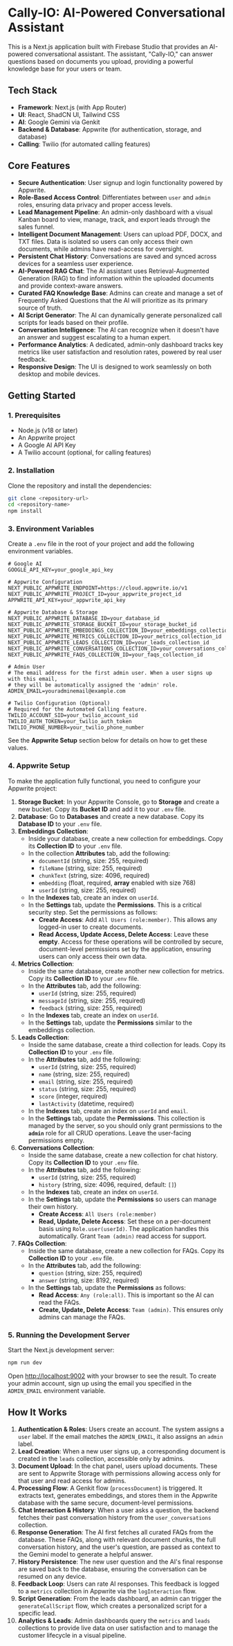# Cally-IO: AI-Powered Conversational Assistant

This is a Next.js application built with Firebase Studio that provides an AI-powered conversational assistant. The assistant, "Cally-IO," can answer questions based on documents you upload, providing a powerful knowledge base for your users or team.

## Tech Stack

- **Framework**: Next.js (with App Router)
- **UI**: React, ShadCN UI, Tailwind CSS
- **AI**: Google Gemini via Genkit
- **Backend & Database**: Appwrite (for authentication, storage, and database)
- **Calling**: Twilio (for automated calling features)

## Core Features

- **Secure Authentication**: User signup and login functionality powered by Appwrite.
- **Role-Based Access Control**: Differentiates between `user` and `admin` roles, ensuring data privacy and proper access levels.
- **Lead Management Pipeline**: An admin-only dashboard with a visual Kanban board to view, manage, track, and export leads through the sales funnel.
- **Intelligent Document Management**: Users can upload PDF, DOCX, and TXT files. Data is isolated so users can only access their own documents, while admins have read-access for oversight.
- **Persistent Chat History**: Conversations are saved and synced across devices for a seamless user experience.
- **AI-Powered RAG Chat**: The AI assistant uses Retrieval-Augmented Generation (RAG) to find information within the uploaded documents and provide context-aware answers.
- **Curated FAQ Knowledge Base**: Admins can create and manage a set of Frequently Asked Questions that the AI will prioritize as its primary source of truth.
- **AI Script Generator**: The AI can dynamically generate personalized call scripts for leads based on their profile.
- **Conversation Intelligence**: The AI can recognize when it doesn't have an answer and suggest escalating to a human expert.
- **Performance Analytics**: A dedicated, admin-only dashboard tracks key metrics like user satisfaction and resolution rates, powered by real user feedback.
- **Responsive Design**: The UI is designed to work seamlessly on both desktop and mobile devices.

## Getting Started

### 1. Prerequisites

- Node.js (v18 or later)
- An Appwrite project
- A Google AI API Key
- A Twilio account (optional, for calling features)

### 2. Installation

Clone the repository and install the dependencies:

```bash
git clone <repository-url>
cd <repository-name>
npm install
```

### 3. Environment Variables

Create a `.env` file in the root of your project and add the following environment variables.

```
# Google AI
GOOGLE_API_KEY=your_google_api_key

# Appwrite Configuration
NEXT_PUBLIC_APPWRITE_ENDPOINT=https://cloud.appwrite.io/v1
NEXT_PUBLIC_APPWRITE_PROJECT_ID=your_appwrite_project_id
APPWRITE_API_KEY=your_appwrite_api_key

# Appwrite Database & Storage
NEXT_PUBLIC_APPWRITE_DATABASE_ID=your_database_id
NEXT_PUBLIC_APPWRITE_STORAGE_BUCKET_ID=your_storage_bucket_id
NEXT_PUBLIC_APPWRITE_EMBEDDINGS_COLLECTION_ID=your_embeddings_collection_id
NEXT_PUBLIC_APPWRITE_METRICS_COLLECTION_ID=your_metrics_collection_id
NEXT_PUBLIC_APPWRITE_LEADS_COLLECTION_ID=your_leads_collection_id
NEXT_PUBLIC_APPWRITE_CONVERSATIONS_COLLECTION_ID=your_conversations_collection_id
NEXT_PUBLIC_APPWRITE_FAQS_COLLECTION_ID=your_faqs_collection_id

# Admin User
# The email address for the first admin user. When a user signs up with this email,
# they will be automatically assigned the 'admin' role.
ADMIN_EMAIL=youradminemail@example.com

# Twilio Configuration (Optional)
# Required for the Automated Calling feature.
TWILIO_ACCOUNT_SID=your_twilio_account_sid
TWILIO_AUTH_TOKEN=your_twilio_auth_token
TWILIO_PHONE_NUMBER=your_twilio_phone_number
```

See the **Appwrite Setup** section below for details on how to get these values.

### 4. Appwrite Setup

To make the application fully functional, you need to configure your Appwrite project:

1.  **Storage Bucket**: In your Appwrite Console, go to **Storage** and create a new bucket. Copy its **Bucket ID** and add it to your `.env` file.
2.  **Database**: Go to **Databases** and create a new database. Copy its **Database ID** to your `.env` file.
3.  **Embeddings Collection**:
    *   Inside your database, create a new collection for embeddings. Copy its **Collection ID** to your `.env` file.
    *   In the collection **Attributes** tab, add the following:
        *   `documentId` (string, size: 255, required)
        *   `fileName` (string, size: 255, required)
        *   `chunkText` (string, size: 4096, required)
        *   `embedding` (float, required, **array** enabled with size 768)
        *   `userId` (string, size: 255, required)
    *   In the **Indexes** tab, create an index on `userId`.
    *   In the **Settings** tab, update the **Permissions**. This is a critical security step. Set the permissions as follows:
        *   **Create Access**: Add `All Users (role:member)`. This allows any logged-in user to create documents.
        *   **Read Access, Update Access, Delete Access**: Leave these **empty**. Access for these operations will be controlled by secure, document-level permissions set by the application, ensuring users can only access their own data.
4.  **Metrics Collection**:
    *   Inside the same database, create another new collection for metrics. Copy its **Collection ID** to your `.env` file.
    *   In the **Attributes** tab, add the following:
        *   `userId` (string, size: 255, required)
        *   `messageId` (string, size: 255, required)
        *   `feedback` (string, size: 255, required)
    *   In the **Indexes** tab, create an index on `userId`.
    *   In the **Settings** tab, update the **Permissions** similar to the embeddings collection.
5.  **Leads Collection**:
    *   Inside the same database, create a third collection for leads. Copy its **Collection ID** to your `.env` file.
    *   In the **Attributes** tab, add the following:
        *   `userId` (string, size: 255, required)
        *   `name` (string, size: 255, required)
        *   `email` (string, size: 255, required)
        *   `status` (string, size: 255, required)
        *   `score` (integer, required)
        *   `lastActivity` (datetime, required)
    *   In the **Indexes** tab, create an index on `userId` and `email`.
    *   In the **Settings** tab, update the **Permissions**. This collection is managed by the server, so you should only grant permissions to the **`admin`** role for all CRUD operations. Leave the user-facing permissions empty.
6.  **Conversations Collection**:
    * Inside the same database, create a new collection for chat history. Copy its **Collection ID** to your `.env` file.
    * In the **Attributes** tab, add the following:
        * `userId` (string, size: 255, required)
        * `history` (string, size: 4096, required, default: `[]`)
    * In the **Indexes** tab, create an index on `userId`.
    * In the **Settings** tab, update the **Permissions** so users can manage their own history.
        * **Create Access**: `All Users (role:member)`
        * **Read, Update, Delete Access**: Set these on a per-document basis using `Role.user(userId)`. The application handles this automatically. Grant `Team (admin)` read access for support.
7.  **FAQs Collection**:
    *   Inside the same database, create a new collection for FAQs. Copy its **Collection ID** to your `.env` file.
    *   In the **Attributes** tab, add the following:
        *   `question` (string, size: 255, required)
        *   `answer` (string, size: 8192, required)
    *   In the **Settings** tab, update the **Permissions** as follows:
        *   **Read Access**: `Any (role:all)`. This is important so the AI can read the FAQs.
        *   **Create, Update, Delete Access**: `Team (admin)`. This ensures only admins can manage the FAQs.


### 5. Running the Development Server

Start the Next.js development server:

```bash
npm run dev
```

Open [http://localhost:9002](http://localhost:9002) with your browser to see the result.
To create your admin account, sign up using the email you specified in the `ADMIN_EMAIL` environment variable.

## How It Works

1.  **Authentication & Roles**: Users create an account. The system assigns a `user` label. If the email matches the `ADMIN_EMAIL`, it also assigns an `admin` label.
2.  **Lead Creation**: When a new user signs up, a corresponding document is created in the `leads` collection, accessible only by admins.
3.  **Document Upload**: In the chat panel, users upload documents. These are sent to Appwrite Storage with permissions allowing access only for that user and read access for admins.
4.  **Processing Flow**: A Genkit flow (`processDocument`) is triggered. It extracts text, generates embeddings, and stores them in the Appwrite database with the same secure, document-level permissions.
5.  **Chat Interaction & History**: When a user asks a question, the backend fetches their past conversation history from the `user_conversations` collection.
6.  **Response Generation**: The AI first fetches all curated FAQs from the database. These FAQs, along with relevant document chunks, the full conversation history, and the user's question, are passed as context to the Gemini model to generate a helpful answer.
7. **History Persistence**: The new user question and the AI's final response are saved back to the database, ensuring the conversation can be resumed on any device.
8.  **Feedback Loop**: Users can rate AI responses. This feedback is logged to a `metrics` collection in Appwrite via the `logInteraction` flow.
9.  **Script Generation**: From the leads dashboard, an admin can trigger the `generateCallScript` flow, which creates a personalized script for a specific lead.
10. **Analytics & Leads**: Admin dashboards query the `metrics` and `leads` collections to provide live data on user satisfaction and to manage the customer lifecycle in a visual pipeline.

